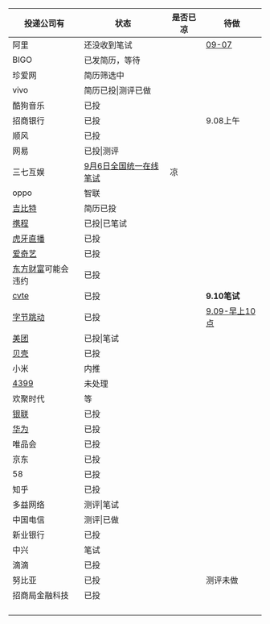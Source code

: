 | 投递公司有                                                   | 状态                                                         | 是否已凉 | 待做              |
| ------------------------------------------------------------ | ------------------------------------------------------------ | -------- | ----------------- |
| 阿里                                                         | 还没收到笔试                                                 |          | [09-07]()         |
| BIGO                                                         | 已发简历，等待                                               |          |                   |
| 珍爱网                                                       | 简历筛选中                                                   |          |                   |
| vivo                                                         | 简历已投\|测评已做                                           |          |                   |
| 酷狗音乐                                                     | 已投                                                         |          |                   |
| 招商银行                                                     | 已投                                                         |          | 9.08上午          |
| 顺风                                                         | 已投                                                         |          |                   |
| 网易                                                         | 已投\|测评                                                   |          |                   |
| 三七互娱                                                     | [9月6日全国统一在线笔试](https://zhaopin.37.com/exam/index.html) | 凉       |                   |
| oppo                                                         | 智联                                                         |          |                   |
| [吉比特](http://campus.g-bits.com/recruit)                   | 简历已投                                                     |          |                   |
| [携程](http://recruitment.ctrip.com/list)                    | 已投\|已笔试                                                 |          |                   |
| [虎牙直播](http://hr.huya.com/)                              | 已投                                                         |          |                   |
| [爱奇艺 ](http://zhaopin.iqiyi.com/job-detail-info-school.html?id=1820&isschool=1) | 已投                                                         |          |                   |
| [东方财富](https://eastmoney.zhiye.com/zpdetail/350197549)可能会违约 | 已投                                                         |          |                   |
| [cvte](https://careers.cvte.com/zone/login?next=%2Fzone%2F)  | 已投                                                         |          | **9.10笔试**      |
| [字节跳动](https://job.bytedance.com/job/detail/25509)       | 已投                                                         |          | [9.09-早上10点]() |
| [美团](https://campus.meituan.com/jobs?jobFamily=1&jobType=1&pageNo=2&utm_source=nowcoder&workCity=001009) | 已投\|笔试                                                   |          |                   |
| [贝壳](http://campus.ke.com/zpdetail/190145551)              | 已投                                                         |          |                   |
| 小米                                                         | 内推                                                         |          |                   |
| [4399](https://hr.4399om.com/?r=userCenter/index)            | 未处理                                                       |          |                   |
| 欢聚时代                                                     | 等                                                           |          |                   |
| [银联](https://join.unionpay.com/wt/unionpayhr/web/index/applyPositionN310!listApplyPosition?brandCode=1&userLoginType=1&operational=1ac475d668674320c8127facf10f87aa8c95cae86b12ca81c152dd947c3af62b7c74a66dd5ddaddbb90b674c304df9783f3e1ca9a3383120c58da4a033979d0e03c2e196687f7659c31e5402cfe7efb1314ce52ab86e994dca7166edfa667304c6277219b0af3df6951636b84b510107) | 已投                                                         |          |                   |
| [华为](http://career.huawei.com/reccampportal/portal4_index.html#!portal/usercenter4/recruitmentProgress/recruitmentProgress.html) | 已投                                                         |          |                   |
| 唯品会                                                       | 已投                                                         |          |                   |
| 京东                                                         | 已投                                                         |          |                   |
| 58                                                           | 已投                                                         |          |                   |
| 知乎                                                         | 已投                                                         |          |                   |
| 多益网络                                                     | 测评\|笔试                                                   |          |                   |
| 中国电信                                                     | 测评\|已做                                                   |          |                   |
| 新业银行                                                     | 已投                                                         |          |                   |
| 中兴                                                         | 笔试                                                         |          |                   |
| 滴滴                                                         | 已投                                                         |          |                   |
| 努比亚                                                       | 已投                                                         |          | 测评未做          |
| 招商局金融科技                                               | 已投                                                         |          |                   |
|                                                              |                                                              |          |                   |
|                                                              |                                                              |          |                   |
|                                                              |                                                              |          |                   |
|                                                              |                                                              |          |                   |



